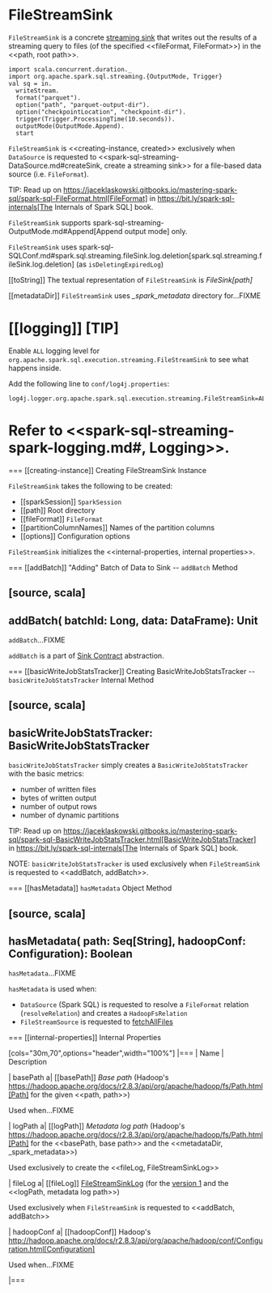 # FileStreamSink

`FileStreamSink` is a concrete [streaming sink](../../Sink.md) that writes out the results of a streaming query to files (of the specified <<fileFormat, FileFormat>>) in the <<path, root path>>.

```text
import scala.concurrent.duration._
import org.apache.spark.sql.streaming.{OutputMode, Trigger}
val sq = in.
  writeStream.
  format("parquet").
  option("path", "parquet-output-dir").
  option("checkpointLocation", "checkpoint-dir").
  trigger(Trigger.ProcessingTime(10.seconds)).
  outputMode(OutputMode.Append).
  start
```

`FileStreamSink` is <<creating-instance, created>> exclusively when `DataSource` is requested to <<spark-sql-streaming-DataSource.md#createSink, create a streaming sink>> for a file-based data source (i.e. `FileFormat`).

TIP: Read up on https://jaceklaskowski.gitbooks.io/mastering-spark-sql/spark-sql-FileFormat.html[FileFormat] in https://bit.ly/spark-sql-internals[The Internals of Spark SQL] book.

`FileStreamSink` supports spark-sql-streaming-OutputMode.md#Append[Append output mode] only.

`FileStreamSink` uses spark-sql-SQLConf.md#spark.sql.streaming.fileSink.log.deletion[spark.sql.streaming.fileSink.log.deletion] (as `isDeletingExpiredLog`)

[[toString]]
The textual representation of `FileStreamSink` is *FileSink[path]*

[[metadataDir]]
`FileStreamSink` uses *_spark_metadata* directory for...FIXME

[[logging]]
[TIP]
====
Enable `ALL` logging level for `org.apache.spark.sql.execution.streaming.FileStreamSink` to see what happens inside.

Add the following line to `conf/log4j.properties`:

```
log4j.logger.org.apache.spark.sql.execution.streaming.FileStreamSink=ALL
```

Refer to <<spark-sql-streaming-spark-logging.md#, Logging>>.
====

=== [[creating-instance]] Creating FileStreamSink Instance

`FileStreamSink` takes the following to be created:

* [[sparkSession]] `SparkSession`
* [[path]] Root directory
* [[fileFormat]] `FileFormat`
* [[partitionColumnNames]] Names of the partition columns
* [[options]] Configuration options

`FileStreamSink` initializes the <<internal-properties, internal properties>>.

=== [[addBatch]] "Adding" Batch of Data to Sink -- `addBatch` Method

[source, scala]
----
addBatch(
  batchId: Long,
  data: DataFrame): Unit
----

`addBatch`...FIXME

`addBatch` is a part of [Sink Contract](../../Sink.md#addBatch) abstraction.

=== [[basicWriteJobStatsTracker]] Creating BasicWriteJobStatsTracker -- `basicWriteJobStatsTracker` Internal Method

[source, scala]
----
basicWriteJobStatsTracker: BasicWriteJobStatsTracker
----

`basicWriteJobStatsTracker` simply creates a `BasicWriteJobStatsTracker` with the basic metrics:

* number of written files
* bytes of written output
* number of output rows
* number of dynamic partitions

TIP: Read up on https://jaceklaskowski.gitbooks.io/mastering-spark-sql/spark-sql-BasicWriteJobStatsTracker.html[BasicWriteJobStatsTracker] in https://bit.ly/spark-sql-internals[The Internals of Spark SQL] book.

NOTE: `basicWriteJobStatsTracker` is used exclusively when `FileStreamSink` is requested to <<addBatch, addBatch>>.

=== [[hasMetadata]] `hasMetadata` Object Method

[source, scala]
----
hasMetadata(
  path: Seq[String],
  hadoopConf: Configuration): Boolean
----

`hasMetadata`...FIXME

`hasMetadata` is used when:

* `DataSource` (Spark SQL) is requested to resolve a `FileFormat` relation (`resolveRelation`) and creates a `HadoopFsRelation`
* `FileStreamSource` is requested to [fetchAllFiles](FileStreamSource.md#fetchAllFiles)

=== [[internal-properties]] Internal Properties

[cols="30m,70",options="header",width="100%"]
|===
| Name
| Description

| basePath
a| [[basePath]] *Base path* (Hadoop's https://hadoop.apache.org/docs/r2.8.3/api/org/apache/hadoop/fs/Path.html[Path] for the given <<path, path>>)

Used when...FIXME

| logPath
a| [[logPath]] *Metadata log path* (Hadoop's https://hadoop.apache.org/docs/r2.8.3/api/org/apache/hadoop/fs/Path.html[Path] for the <<basePath, base path>> and the <<metadataDir, _spark_metadata>>)

Used exclusively to create the <<fileLog, FileStreamSinkLog>>

| fileLog
a| [[fileLog]] [FileStreamSinkLog](FileStreamSinkLog.md) (for the [version 1](FileStreamSinkLog.md#VERSION) and the <<logPath, metadata log path>>)

Used exclusively when `FileStreamSink` is requested to <<addBatch, addBatch>>

| hadoopConf
a| [[hadoopConf]] Hadoop's http://hadoop.apache.org/docs/r2.8.3/api/org/apache/hadoop/conf/Configuration.html[Configuration]

Used when...FIXME

|===
